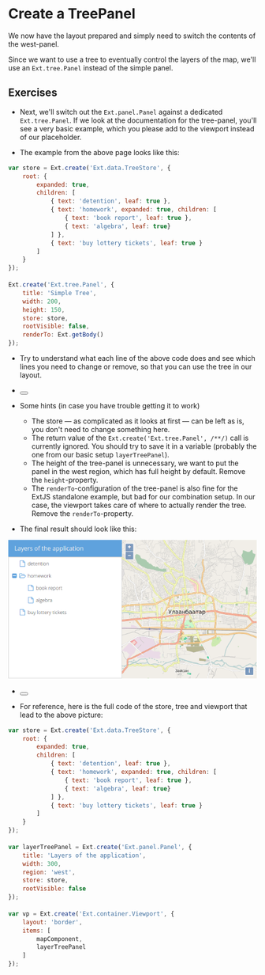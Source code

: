 # Create a TreePanel

We now have the layout prepared and simply need to switch the contents of the west-panel.

Since we want to use a tree to eventually control the layers of the map, we'll use an  `Ext.tree.Panel` instead of the simple panel.

## Exercises

* Next, we'll switch out the `Ext.panel.Panel` against a dedicated `Ext.tree.Panel`. If we look at the documentation for the tree-panel, you'll see a very basic example, which you please add to the viewport instead of our placeholder.

* The example from the above page looks like this:

```js
var store = Ext.create('Ext.data.TreeStore', {
    root: {
        expanded: true,
        children: [
            { text: 'detention', leaf: true },
            { text: 'homework', expanded: true, children: [
                { text: 'book report', leaf: true },
                { text: 'algebra', leaf: true}
            ] },
            { text: 'buy lottery tickets', leaf: true }
        ]
    }
});

Ext.create('Ext.tree.Panel', {
    title: 'Simple Tree',
    width: 200,
    height: 150,
    store: store,
    rootVisible: false,
    renderTo: Ext.getBody()
});
```

* Try to understand what each line of the above code does and see which lines you need to change or remove, so that you can use the tree in our layout.

* <button class="section" target="hints" show="Show hints" hide="Hide hints"></button>

<!--sec data-title="Hints" data-id="hints" data-show=false ces-->

* Some hints (in case you have trouble getting it to work)

  * The store &mdash; as complicated as it looks at first &mdash; can be left as is, you don't need to change something here.
  * The return value of the `Ext.create('Ext.tree.Panel', /**/)` call is currently ignored. You should try to save it in a variable (probably the one from our basic setup `layerTreePanel`).
  * The height of the tree-panel is unnecessary, we want to put the panel in the west region, which has full height by default. Remove the `height`-property.
  * The `renderTo`-configuration of the tree-panel is also fine for the ExtJS standalone example, but bad for our combination setup. In our case, the viewport takes care of where to actually render the tree. Remove the `renderTo`-property.
<!--endsec-->

* The final result should look like this:

![The copy and pasted Ext-example in our viewport](ext-example.png)


* <button class="section" target="solution" show="Show solution" hide="Show solution"></button>

<!--sec data-title="Solution" data-id="solution" data-show=false ces-->

* For reference, here is the full code of the store, tree and viewport that lead to the above picture:

```js
var store = Ext.create('Ext.data.TreeStore', {
    root: {
        expanded: true,
        children: [
            { text: 'detention', leaf: true },
            { text: 'homework', expanded: true, children: [
                { text: 'book report', leaf: true },
                { text: 'algebra', leaf: true}
            ] },
            { text: 'buy lottery tickets', leaf: true }
        ]
    }
});

var layerTreePanel = Ext.create('Ext.panel.Panel', {
    title: 'Layers of the application',
    width: 300,
    region: 'west',
    store: store,
    rootVisible: false
});

var vp = Ext.create('Ext.container.Viewport', {
    layout: 'border',
    items: [
        mapComponent,
        layerTreePanel
    ]
});
```

<!--endsec-->
